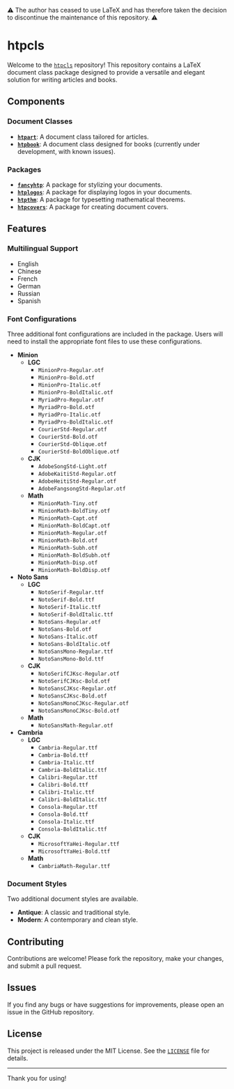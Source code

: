 ⚠️ The author has ceased to use LaTeX and has therefore taken the decision to discontinue the maintenance of this repository. ⚠️

# htpcls

Welcome to the [`htpcls`](https://github.com/papyrus2108/htpcls) repository! This repository contains a LaTeX document class package designed to provide a versatile and elegant solution for writing articles and books.

## Components

### Document Classes

- **[`htpart`](htpart.cls)**: A document class tailored for articles.
- **[`htpbook`](htpbook.cls)**: A document class designed for books (currently under development, with known issues).

### Packages

- **[`fancyhtp`](fancyhtp.sty)**: A package for stylizing your documents.
- **[`htplogos`](htplogos.sty)**: A package for displaying logos in your documents.
- **[`htpthm`](htpthm.sty)**: A package for typesetting mathematical theorems.
- **[`htpcovers`](htpcovers.sty)**: A package for creating document covers.

## Features

### Multilingual Support

- English
- Chinese
- French
- German
- Russian
- Spanish

### Font Configurations

Three additional font configurations are included in the package. Users will need to install the appropriate font files to use these configurations.

- **Minion**
  - **LGC**
    - `MinionPro-Regular.otf`
    - `MinionPro-Bold.otf`
    - `MinionPro-Italic.otf`
    - `MinionPro-BoldItalic.otf`
    - `MyriadPro-Regular.otf`
    - `MyriadPro-Bold.otf`
    - `MyriadPro-Italic.otf`
    - `MyriadPro-BoldItalic.otf`
    - `CourierStd-Regular.otf`
    - `CourierStd-Bold.otf`
    - `CourierStd-Oblique.otf`
    - `CourierStd-BoldOblique.otf`
  - **CJK**
    - `AdobeSongStd-Light.otf`
    - `AdobeKaitiStd-Regular.otf`
    - `AdobeHeitiStd-Regular.otf`
    - `AdobeFangsongStd-Regular.otf`
  - **Math**
    - `MinionMath-Tiny.otf`
    - `MinionMath-BoldTiny.otf`
    - `MinionMath-Capt.otf`
    - `MinionMath-BoldCapt.otf`
    - `MinionMath-Regular.otf`
    - `MinionMath-Bold.otf`
    - `MinionMath-Subh.otf`
    - `MinionMath-BoldSubh.otf`
    - `MinionMath-Disp.otf`
    - `MinionMath-BoldDisp.otf`
- **Noto Sans**
  - **LGC**
    - `NotoSerif-Regular.ttf`
    - `NotoSerif-Bold.ttf`
    - `NotoSerif-Italic.ttf`
    - `NotoSerif-BoldItalic.ttf`
    - `NotoSans-Regular.otf`
    - `NotoSans-Bold.otf`
    - `NotoSans-Italic.otf`
    - `NotoSans-BoldItalic.otf`
    - `NotoSansMono-Regular.ttf`
    - `NotoSansMono-Bold.ttf`
  - **CJK**
    - `NotoSerifCJKsc-Regular.otf`
    - `NotoSerifCJKsc-Bold.otf`
    - `NotoSansCJKsc-Regular.otf`
    - `NotoSansCJKsc-Bold.otf`
    - `NotoSansMonoCJKsc-Regular.otf`
    - `NotoSansMonoCJKsc-Bold.otf`
  - **Math**
    - `NotoSansMath-Regular.otf`
- **Cambria**
  - **LGC**
    - `Cambria-Regular.ttf`
    - `Cambria-Bold.ttf`
    - `Cambria-Italic.ttf`
    - `Cambria-BoldItalic.ttf`
    - `Calibri-Regular.ttf`
    - `Calibri-Bold.ttf`
    - `Calibri-Italic.ttf`
    - `Calibri-BoldItalic.ttf`
    - `Consola-Regular.ttf`
    - `Consola-Bold.ttf`
    - `Consola-Italic.ttf`
    - `Consola-BoldItalic.ttf`
  - **CJK**
    - `MicrosoftYaHei-Regular.ttf`
    - `MicrosoftYaHei-Bold.ttf`
  - **Math**
    - `CambriaMath-Regular.ttf`

### Document Styles

Two additional document styles are available.

- **Antique**: A classic and traditional style.
- **Modern**: A contemporary and clean style.

## Contributing

Contributions are welcome! Please fork the repository, make your changes, and submit a pull request.

## Issues

If you find any bugs or have suggestions for improvements, please open an issue in the GitHub repository.

## License

This project is released under the MIT License. See the [`LICENSE`](LICENSE) file for details.

---

Thank you for using!

